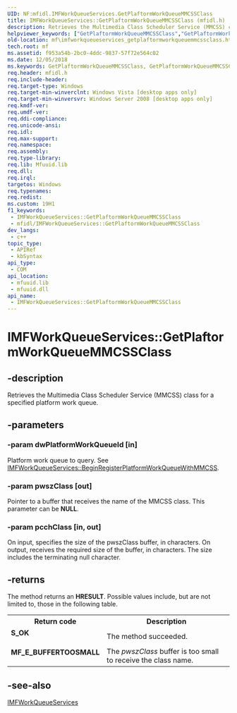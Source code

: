 ```yaml
---
UID: NF:mfidl.IMFWorkQueueServices.GetPlaftormWorkQueueMMCSSClass
title: IMFWorkQueueServices::GetPlaftormWorkQueueMMCSSClass (mfidl.h)
description: Retrieves the Multimedia Class Scheduler Service (MMCSS) class for a specified platform work queue.
helpviewer_keywords: ["GetPlaftormWorkQueueMMCSSClass","GetPlaftormWorkQueueMMCSSClass method [Media Foundation]","GetPlaftormWorkQueueMMCSSClass method [Media Foundation]","IMFWorkQueueServices interface","IMFWorkQueueServices interface [Media Foundation]","GetPlaftormWorkQueueMMCSSClass method","IMFWorkQueueServices.GetPlaftormWorkQueueMMCSSClass","IMFWorkQueueServices::GetPlaftormWorkQueueMMCSSClass","f953a54b-2bc0-4ddc-9837-57f72e564c02","mf.imfworkqueueservices_getplaftormworkqueuemmcssclass","mfidl/IMFWorkQueueServices::GetPlaftormWorkQueueMMCSSClass"]
old-location: mf\imfworkqueueservices_getplaftormworkqueuemmcssclass.htm
tech.root: mf
ms.assetid: f953a54b-2bc0-4ddc-9837-57f72e564c02
ms.date: 12/05/2018
ms.keywords: GetPlaftormWorkQueueMMCSSClass, GetPlaftormWorkQueueMMCSSClass method [Media Foundation], GetPlaftormWorkQueueMMCSSClass method [Media Foundation],IMFWorkQueueServices interface, IMFWorkQueueServices interface [Media Foundation],GetPlaftormWorkQueueMMCSSClass method, IMFWorkQueueServices.GetPlaftormWorkQueueMMCSSClass, IMFWorkQueueServices::GetPlaftormWorkQueueMMCSSClass, f953a54b-2bc0-4ddc-9837-57f72e564c02, mf.imfworkqueueservices_getplaftormworkqueuemmcssclass, mfidl/IMFWorkQueueServices::GetPlaftormWorkQueueMMCSSClass
req.header: mfidl.h
req.include-header: 
req.target-type: Windows
req.target-min-winverclnt: Windows Vista [desktop apps only]
req.target-min-winversvr: Windows Server 2008 [desktop apps only]
req.kmdf-ver: 
req.umdf-ver: 
req.ddi-compliance: 
req.unicode-ansi: 
req.idl: 
req.max-support: 
req.namespace: 
req.assembly: 
req.type-library: 
req.lib: Mfuuid.lib
req.dll: 
req.irql: 
targetos: Windows
req.typenames: 
req.redist: 
ms.custom: 19H1
f1_keywords:
 - IMFWorkQueueServices::GetPlaftormWorkQueueMMCSSClass
 - mfidl/IMFWorkQueueServices::GetPlaftormWorkQueueMMCSSClass
dev_langs:
 - c++
topic_type:
 - APIRef
 - kbSyntax
api_type:
 - COM
api_location:
 - mfuuid.lib
 - mfuuid.dll
api_name:
 - IMFWorkQueueServices::GetPlaftormWorkQueueMMCSSClass
---
```


# IMFWorkQueueServices::GetPlaftormWorkQueueMMCSSClass


## -description

Retrieves the Multimedia Class Scheduler Service (MMCSS) class for a specified platform work queue.

## -parameters

### -param dwPlatformWorkQueueId [in]

Platform work queue to query. See <a href="/windows/desktop/api/mfidl/nf-mfidl-imfworkqueueservices-beginregisterplatformworkqueuewithmmcss">IMFWorkQueueServices::BeginRegisterPlatformWorkQueueWithMMCSS</a>.

### -param pwszClass [out]

Pointer to a buffer that receives the name of the MMCSS class. This parameter can be <b>NULL</b>.

### -param pcchClass [in, out]

On input, specifies the size of the pwszClass buffer, in characters. On output, receives the required size of the buffer, in characters. The size includes the terminating null character.

## -returns

The method returns an <b>HRESULT</b>. Possible values include, but are not limited to, those in the following table.

<table>
<tr>
<th>Return code</th>
<th>Description</th>
</tr>
<tr>
<td width="40%">
<dl>
<dt><b>S_OK</b></dt>
</dl>
</td>
<td width="60%">
The method succeeded.

</td>
</tr>
<tr>
<td width="40%">
<dl>
<dt><b>MF_E_BUFFERTOOSMALL</b></dt>
</dl>
</td>
<td width="60%">
The <i>pwszClass</i> buffer is too small to receive the class name.

</td>
</tr>
</table>

## -see-also

<a href="/windows/desktop/api/mfidl/nn-mfidl-imfworkqueueservices">IMFWorkQueueServices</a>

